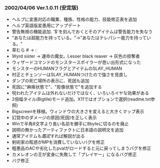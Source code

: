 
### 2002/04/06 Ver.1.0.11 (安定版)

 - ヘルプに変愚対応の職業、種族、性格の能力、技能修正表を追加
 - ヘルプ英語版変愚用にアップデート
 - 警告無視の機能追加. '$'を刻んでおくとそのアイテムは警告能力を失なう
 - "あなたは超能力を持っている。"→"あなたはテレパシー能力を持っている。"
 - 草むら # → :
 - Wyrd sister → 運命の魔女。Lesser black reaver → 灰色の掠奪者
 - ウィザードコマンドのモンスタースポイラーが思い出形式になった
 - モンスターのHUMANフラグとアイテムのSLAY_HUMAN
 - 村正とチェンソーはSLAY_HUMANつけたので強さを見直し
 - ダンプの死亡場所の表示に、死因も追加
 - 死因に"麻痺状態で"、"彫像状態で"を追加する
 - 呪われたアイテムは外れないだけではなく、いろいろイヤな効果がある
 - 2倍幅タイル(Bigtile)モード追加。X11ではオプションで選択(readme.txt参照)
 - Bigscreenを移植。ウィンドウの大きさを変えると大きくマップ表示
 - 幻覚中のダメージの原因(死因)を正しく表示
 - Winで半角8文字より長い名前を勝手に8byteに切るのを廃止
 - 説明の無かったアーティファクトに日本語の説明文を追加
 - 通常アイテムも*鑑定*すれば解説が出る
 - 剣術家の眩惑がMPを消費していないバグを修正
 - 粗悪品のACや劣化したpvalがロードすると元に戻ってしまうバグを修正
 - カメレオンの王が変身に失敗して「プレイヤー」になるバグ修正
 - バグ修正

